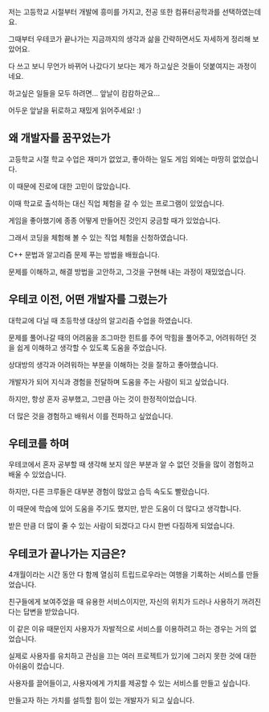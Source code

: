 저는 고등학교 시절부터 개발에 흥미를 가지고, 전공 또한 컴퓨터공학과를 선택하였는데요.

그때부터 우테코가 끝나가는 지금까지의 생각과 삶을 간략하면서도 자세하게 정리해 보았어요.

다 쓰고 보니 무언가 바뀌어 나갔다기 보다는 제가 하고싶은 것들이 덧붙여지는 과정이네요.

하고싶은 일들을 모두 하려면... 앞날이 캄캄하군요...

어두운 앞날을 뒤로하고 재밌게 읽어주세요! :)

## 왜 개발자를 꿈꾸었는가

고등학교 시절 학교 수업은 재미가 없었고, 좋아하는 일도 게임 외에는 마땅히 없었습니다.

이 때문에 진로에 대한 고민이 많았습니다.

이때 학교로 출석하는 대신 직업 체험을 갈 수 있는 프로그램이 있었습니다.

게임을 좋아했기에 종종 어떻게 만들어진 것인지 궁금할 때가 있었습니다.

그래서 코딩을 체험해 볼 수 있는 직업 체험을 신청하였습니다.

C++ 문법과 알고리즘 문제 푸는 방법을 배웠습니다.

문제를 이해하고, 해결 방법을 고안하고, 그것을 구현해 내는 과정이 재밌었습니다.

## 우테코 이전, 어떤 개발자를 그렸는가

대학교에 다닐 때 초등학생 대상의 알고리즘 수업을 하였습니다.

문제를 풀어나갈 때의 어려움을 조그마한 힌트를 주어 막힘을 풀어주고, 어려워하던 것을 쉽게 이해하고 생각할 수 있도록 도움을 주었습니다.

상대방의 생각과 어려워하는 부분을 이해하는 것을 잘하고 좋아했습니다.

개발자가 되어 지식과 경험을 전달하며 도움을 주는 사람이 되고 싶었습니다.

하지만, 항상 혼자 공부했고, 그만큼 아는 것이 한정적이었습니다.

더 많은 것을 경험하고 배워서 이를 전파하고 싶었습니다.

## 우테코를 하며

우테코에서 혼자 공부할 때 생각해 보지 않은 부분과 알 수 없던 것들을 많이 경험하고 배울 수 있었습니다.

하지만, 다른 크루들은 대부분 경험이 많았고 습득 속도도 빨랐습니다.

이 때문에 학습에 있어 도움을 주기도 했지만, 받은 도움이 더 많다고 생각합니다.

받은 만큼 더 많이 줄 수 있는 사람이 되겠다고 다시 한번 다짐하게 되었습니다.

## 우테코가 끝나가는 지금은?

4개월이라는 시간 동안 다 함께 열심히 트립드로우라는 여행을 기록하는 서비스를 만들었습니다.

친구들에게 보여주었을 때 유용한 서비스이지만, 자신의 위치가 드러나 사용하기 꺼려진다는 답변을 받았습니다.

이 같은 이유 때문인지 사용자가 자발적으로 서비스를 이용하려고 하는 경우는 거의 없었습니다.

실제로 사용자를 유치하고 관심을 끄는 여러 프로젝트가 있기에 그러지 못한 것에 대한 아쉬움이 컸습니다.

사용자를 끌어들이고, 사용자에게 가치를 제공할 수 있는 서비스를 만들고 싶습니다.

만들고자 하는 가치를 설득할 힘이 있는 개발자가 되고 싶습니다.
